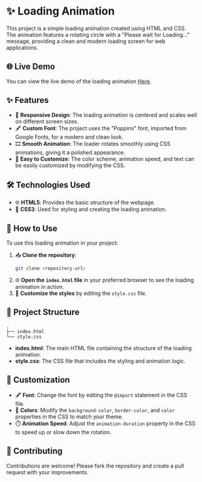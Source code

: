 # ✨ Loading Animation

This project is a simple loading animation created using HTML and CSS. The animation features a rotating circle with a "Please wait for Loading..." message, providing a clean and modern loading screen for web applications.

## 🌐 Live Demo

You can view the live demo of the loading animation [Here](https://66c15d9fb5731c0d49cdbf9c--dinesh-loading-animation.netlify.app/).

## ✨ Features

- 🎨 **Responsive Design**: The loading animation is centered and scales well on different screen sizes.
- 🖋️ **Custom Font**: The project uses the "Poppins" font, imported from Google Fonts, for a modern and clean look.
- 🎞️ **Smooth Animation**: The loader rotates smoothly using CSS animations, giving it a polished appearance.
- 🔧 **Easy to Customize**: The color scheme, animation speed, and text can be easily customized by modifying the CSS.

## 🛠️ Technologies Used

- 🌐 **HTML5**: Provides the basic structure of the webpage.
- 🎨 **CSS3**: Used for styling and creating the loading animation.

## 🚀 How to Use

To use this loading animation in your project:

1. 📥 **Clone the repository**:
   ```bash
   git clone <repository-url>
   ```
2. 🌐 **Open the `index.html` file** in your preferred browser to see the loading animation in action.
3. 🎨 **Customize the styles** by editing the `style.css` file.

## 📁 Project Structure

```
.
├── index.html
└── style.css
```

- **index.html**: The main HTML file containing the structure of the loading animation.
- **style.css**: The CSS file that includes the styling and animation logic.

## 🎨 Customization

- 🖋️ **Font**: Change the font by editing the `@import` statement in the CSS file.
- 🎨 **Colors**: Modify the `background-color`, `border-color`, and `color` properties in the CSS to match your theme.
- ⏱️ **Animation Speed**: Adjust the `animation-duration` property in the CSS to speed up or slow down the rotation.

## 🤝 Contributing

Contributions are welcome! Please fork the repository and create a pull request with your improvements.


